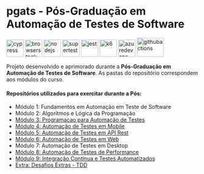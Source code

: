 # pgats - Pós-Graduação em Automação de Testes de Software

<p align="left">
<a href="https://www.cypress.io/" target="_blank" rel="noreferrer"> <img src="https://avatars.githubusercontent.com/u/8908513?s=200&v=4" alt="cypress" width="45" height="45"/></a> 
<a href="https://www.browserstack.com/" target="_blank" rel="noreferrer"> <img src="https://avatars.githubusercontent.com/u/1119453?s=200&v=4" alt="browserstack" width="45" height="45"/></a>
<a href="https://nodejs.org/en" target="_blank" rel="noreferrer"> <img src="https://avatars.githubusercontent.com/u/9950313?s=200&v=4" alt="nodejs" width="45" height="45"/></a>
<a href="https://github.com/ladjs/supertest" target="_blank" rel="noreferrer"> <img src="https://github.com/user-attachments/assets/7020276c-9e4a-43f1-a3d2-18a93aa53f9b" alt="supertest" width="45" height="45"/></a>
<a href="https://jestjs.io/pt-BR/" target="_blank" rel="noreferrer"> <img src="https://avatars.githubusercontent.com/u/103283236?s=200&v=4" alt="jest" width="45" height="45"/></a>
<a href="https://k6.io/" target="_blank" rel="noreferrer"> <img src="https://github.com/user-attachments/assets/77617d86-d838-4afa-9d6d-12837251bfff" alt="k6" width="45" height="45"/></a>
<a href="https://azure.microsoft.com/pt-br/products/devops" target="_blank" rel="noreferrer"> <img src="https://github.com/user-attachments/assets/491bb04e-8cc9-44a4-a6eb-194224a3333a" alt="azuredevops" width="45" height="45"/></a>
<a href="https://github.com/features/actions" target="_blank" rel="noreferrer"> <img src="https://github.com/user-attachments/assets/c185fd3b-4411-4596-ab72-6f2c740f4bf8" alt="githubactions" width="70" height="50"/></a> 
</p>

Projeto desenvolvido e aprimorado durante a **Pós-Graduação em Automação de Testes de Software**. As pastas do repositório correspondem aos módulos do curso.

#### Repositórios utilizados para exercitar durante a Pós:
- Módulo 1: Fundamentos em Automação em Teste de Software
- Módulo 2: Algorítmos e Lógica da Programação
- [Módulo 3: Programacao para Automação de Testes](https://github.com/marcoslott/pgats/tree/main/M3_ProgramacaoParaAutomacaodeTestes)
- [Módulo 4: Automação de Testes em Mobile](https://github.com/marcoslott/pgats/tree/main/M4_AutomacaoDeTestesEmMobile)
- [Módulo 5: Automação de Testes em API Rest](https://github.com/marcoslott/pgats/tree/main/M5_AutomacaoDeTestesEmAPIRest)
- [Módulo 6: Automação de Testes em Web](https://github.com/marcoslott/pgats/tree/main/M6_AutomacaoDeTestesEmWeb)
- Módulo 7: Automação de Testes em Desktop
- [Módulo 8: Automação de Testes de Performance](https://github.com/marcoslott/pgats/tree/main/M8_AutomacaoDeTestesDePerformance)
- [Módulo 9: Integração Contínua e Testes Automatizados](https://github.com/marcoslott/pgats/tree/main/M9_IntegracaoContinuaETestesAutomatizados)
- [Extra: Desafios Extras - TDD](https://github.com/marcoslott/pgats/tree/main/EXTRA_desafios)
